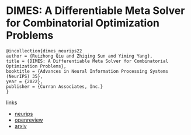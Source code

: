 # DIMES: A Differentiable Meta Solver for Combinatorial Optimization Problems

```
@incollection{dimes_neurips22
author = {Ruizhong Qiu and Zhiqing Sun and Yiming Yang},
title = {DIMES: A Differentiable Meta Solver for Combinatorial Optimization Problems},
booktitle = {Advances in Neural Information Processing Systems (NeurIPS) 35},
year = {2022},
publisher = {Curran Associates, Inc.}
}
```

links
- [neurips](https://nips.cc/Conferences/2022/Schedule?showEvent=54442)
- [openreview](https://openreview.net/forum?id=9u05zr0nhx)
- [arxiv](https://arxiv.org/abs/2210.04123)
